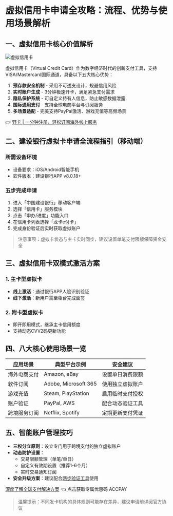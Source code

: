 # 虚拟信用卡申请全攻略：流程、优势与使用场景解析

## 一、虚拟信用卡核心价值解析
![虚拟信用卡](https://via.placeholder.com/800x400?text=Virtual+Card+Application)

虚拟信用卡（Virtual Credit Card）作为数字经济时代的创新支付工具，支持VISA/Mastercard国际通道，具备以下五大核心优势：
1. **预存款安全机制** - 采用不可透支设计，规避信用风险
2. **实时账户生成** - 3分钟极速开卡，满足紧急支付需求
3. **隐私保护系统** - 可自定义持有人信息，防止敏感数据泄露
4. **国际通用支付** - 支持全球电商平台与订阅服务
5. **多场景适配** - 完美支持PayPal激活、游戏充值等高频场景

👉 [野卡 | 一分钟注册，轻松订阅海外线上服务](https://bbtdd.com/yeka)

## 二、建设银行虚拟卡申请全流程指引（移动端）

### 所需设备环境
- 设备要求：iOS/Android智能手机
- 软件版本：建设银行APP v8.0.18+ 

### 五步完成申请
1. 进入「中国建设银行」移动客户端
2. 选择「信用卡」服务模块
3. 点击「申办/进度」功能入口
4. 在信用卡列表选择「龙卡e付卡」
5. 完成身份验证后实时获取虚拟账户

> 注意事项：虚拟卡状态与主卡实时同步，建议设置单笔支付限额保障资金安全

## 三、虚拟信用卡双模式激活方案

### 1. 主卡型虚拟卡
- **线上激活**：通过银行APP人脸识别验证
- **线下激活**：新用户需至柜台完成面签

### 2. 附卡型虚拟卡
- 即开即用模式，继承主卡信用额度
- 支持动态CVV2码更新功能

## 四、八大核心使用场景一览
| 应用场景       | 典型平台示例          | 安全建议              |
|----------------|-----------------------|-----------------------|
| 海外电商支付   | Amazon, eBay         | 设置单日消费限额      |
| 软件订阅       | Adobe, Microsoft 365 | 使用独立虚拟账户      |
| 游戏充值       | Steam, PlayStation   | 启用临时支付授权      |
| 账户验证       | PayPal, AWS          | 配合动态验证工具      |
| 跨境服务订阅   | Netflix, Spotify     | 定期更新支付凭证      |

## 五、智能账户管理技巧
- **三权分立原则**：设立专门用于跨境支付的独立虚拟账户
- **动态防护设置**：
  - 交易限额管理（单笔/单日）
  - 自定义有效期设置（推荐1-6个月）
  - 实时交易通知订阅
- **安全升级方案**：建议配合[两步验证工具](https://bbtdd.com/yeka)使用

[深度了解全球支付解决方案](https://bbtdd.com/yeka) 👈 点击获取专属优惠码 ACCPAY

> 温馨提示：不同发卡机构的具体规则可能存在差异，建议申请前详阅官方协议